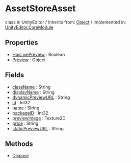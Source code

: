 # AssetStoreAsset
class in UnityEditor
 / Inherits from: <a href="https://docs.unity3d.com/6000.2/Documentation/ScriptReference/Object.html">Object</a> / Implemented in: <a href="https://docs.unity3d.com/6000.2/Documentation/ScriptReference/UnityEditor.CoreModule.html">UnityEditor.CoreModule</a>

## Properties
- <a href="https://docs.unity3d.com/6000.2/Documentation/ScriptReference/AssetStoreAsset-HasLivePreview.html">HasLivePreview</a> : Boolean
- <a href="https://docs.unity3d.com/6000.2/Documentation/ScriptReference/AssetStoreAsset-Preview.html">Preview</a> : Object

## Fields
- <a href="https://docs.unity3d.com/6000.2/Documentation/ScriptReference/AssetStoreAsset-className.html">className</a> : String
- <a href="https://docs.unity3d.com/6000.2/Documentation/ScriptReference/AssetStoreAsset-displayName.html">displayName</a> : String
- <a href="https://docs.unity3d.com/6000.2/Documentation/ScriptReference/AssetStoreAsset-dynamicPreviewURL.html">dynamicPreviewURL</a> : String
- <a href="https://docs.unity3d.com/6000.2/Documentation/ScriptReference/AssetStoreAsset-id.html">id</a> : Int32
- <a href="https://docs.unity3d.com/6000.2/Documentation/ScriptReference/AssetStoreAsset-name.html">name</a> : String
- <a href="https://docs.unity3d.com/6000.2/Documentation/ScriptReference/AssetStoreAsset-packageID.html">packageID</a> : Int32
- <a href="https://docs.unity3d.com/6000.2/Documentation/ScriptReference/AssetStoreAsset-previewImage.html">previewImage</a> : Texture2D
- <a href="https://docs.unity3d.com/6000.2/Documentation/ScriptReference/AssetStoreAsset-price.html">price</a> : String
- <a href="https://docs.unity3d.com/6000.2/Documentation/ScriptReference/AssetStoreAsset-staticPreviewURL.html">staticPreviewURL</a> : String

## Methods
- <a href="https://docs.unity3d.com/6000.2/Documentation/ScriptReference/AssetStoreAsset.Dispose.html">Dispose</a>
